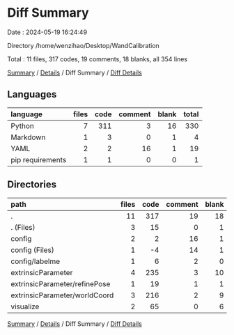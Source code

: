 # Diff Summary

Date : 2024-05-19 16:24:49

Directory /home/wenzihao/Desktop/WandCalibration

Total : 11 files,  317 codes, 19 comments, 18 blanks, all 354 lines

[Summary](results.md) / [Details](details.md) / Diff Summary / [Diff Details](diff-details.md)

## Languages
| language | files | code | comment | blank | total |
| :--- | ---: | ---: | ---: | ---: | ---: |
| Python | 7 | 311 | 3 | 16 | 330 |
| Markdown | 1 | 3 | 0 | 1 | 4 |
| YAML | 2 | 2 | 16 | 1 | 19 |
| pip requirements | 1 | 1 | 0 | 0 | 1 |

## Directories
| path | files | code | comment | blank | total |
| :--- | ---: | ---: | ---: | ---: | ---: |
| . | 11 | 317 | 19 | 18 | 354 |
| . (Files) | 3 | 15 | 0 | 1 | 16 |
| config | 2 | 2 | 16 | 1 | 19 |
| config (Files) | 1 | -4 | 14 | 1 | 11 |
| config/labelme | 1 | 6 | 2 | 0 | 8 |
| extrinsicParameter | 4 | 235 | 3 | 10 | 248 |
| extrinsicParameter/refinePose | 1 | 19 | 1 | 1 | 21 |
| extrinsicParameter/worldCoord | 3 | 216 | 2 | 9 | 227 |
| visualize | 2 | 65 | 0 | 6 | 71 |

[Summary](results.md) / [Details](details.md) / Diff Summary / [Diff Details](diff-details.md)